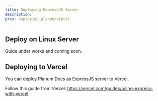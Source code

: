 ```yaml
---
title: Deploying ExpressJS Server
description:
prev: deploying_planum/static
---
```


## Deploy on Linux Server

Guide under works and coming soon.

## Deploying to Vercel

You can deploy Planum Docs as ExpressJS server to Vercel.

Follow this guide from Vercel: <https://vercel.com/guides/using-express-with-vercel>
